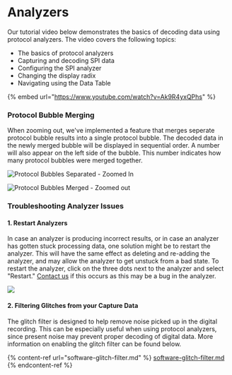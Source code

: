 # Analyzers

Our tutorial video below demonstrates the basics of decoding data using protocol analyzers. The video covers the following topics:

* The basics of protocol analyzers
* Capturing and decoding SPI data
* Configuring the SPI analyzer
* Changing the display radix
* Navigating using the Data Table

{% embed url="https://www.youtube.com/watch?v=Ak9R4yxQPhs" %}

### Protocol Bubble Merging

When zooming out, we've implemented a feature that merges seperate protocol bubble results into a single protocol bubble. The decoded data in the newly merged bubble will be displayed in sequential order. A number will also appear on the left side of the bubble. This number indicates how many protocol bubbles were merged together.

![Protocol Bubbles Separated - Zoomed In](<../../../.gitbook/assets/Screen Shot 2021-10-26 at 3.50.43 PM.png>)

![Protocol Bubbles Merged - Zoomed out](<../../../.gitbook/assets/Screen Shot 2021-10-26 at 3.46.55 PM.png>)

### Troubleshooting Analyzer Issues

#### 1. Restart Analyzers

In case an analyzer is producing incorrect results, or in case an analyzer has gotten stuck processing data, one solution might be to restart the analyzer. This will have the same effect as deleting and re-adding the analyzer, and may allow the analyzer to get unstuck from a bad state. To restart the analyzer, click on the three dots next to the analyzer and select "Restart." [Contact us](https://contact.saleae.com/hc/en-us/requests/new) if this occurs as this may be a bug in the analyzer.

![](../../../.gitbook/assets/Analyzer_restart.png)

#### 2. Filtering Glitches from your Capture Data

The glitch filter is designed to help remove noise picked up in the digital recording. This can be especially useful when using protocol analyzers, since present noise may prevent proper decoding of digital data. More information on enabling the glitch filter can be found below.

{% content-ref url="software-glitch-filter.md" %}
[software-glitch-filter.md](software-glitch-filter.md)
{% endcontent-ref %}



